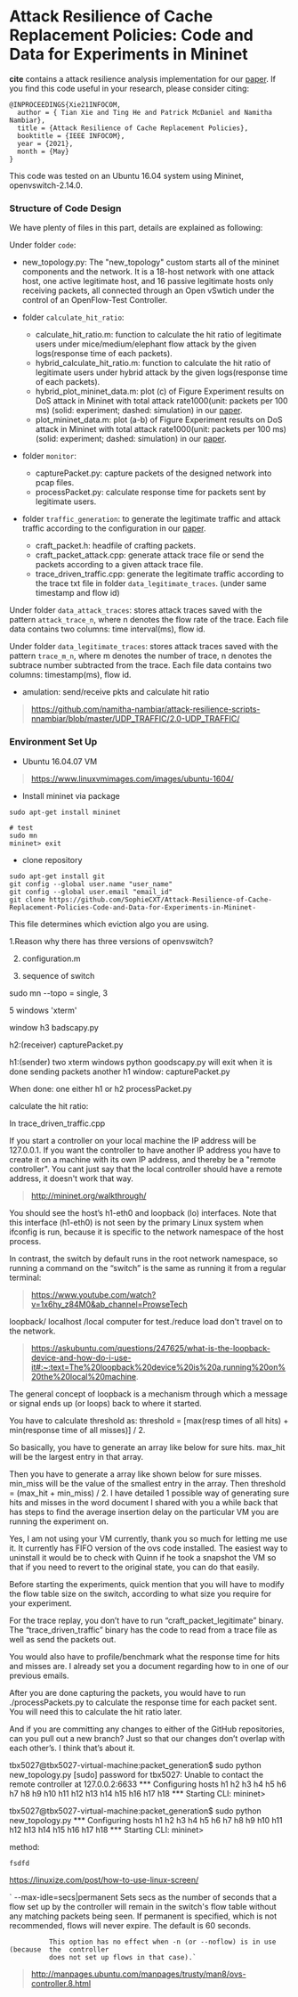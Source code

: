 # Attack Resilience of Cache Replacement Policies: Code and Data for Experiments in Mininet

**cite** contains a attack resilience analysis implementation for our [paper](https://nsrg.cse.psu.edu/files/2020/12/Tian21INFOCOM-Attack-Resilience-of-Cache-Policies.pdf).  If you find this code useful in your research, please consider citing:

    @INPROCEEDINGS{Xie21INFOCOM,
      author = { Tian Xie and Ting He and Patrick McDaniel and Namitha Nambiar},
      title = {Attack Resilience of Cache Replacement Policies},
      booktitle = {IEEE INFOCOM},
      year = {2021},
      month = {May}
    }

This code was tested on an Ubuntu 16.04 system using Mininet, openvswitch-2.14.0.

### Structure of Code Design
We have plenty of files in this part, details are explained as following:

Under folder `code`:
- new_topology.py: The "new_topology" custom starts all of the mininet components and the network. It is a 18-host network with one attack host, one active legitimate host, and 16 passive legitimate hosts only receiving packets, all connected through an Open vSwtich under the control of an OpenFlow-Test Controller.
- folder `calculate_hit_ratio`: 
  - calculate_hit_ratio.m: function to calculate the hit ratio of legitimate users under mice/medium/elephant flow attack by the given logs(response time of each packets).
  - hybrid_calculate_hit_ratio.m: function to calculate the hit ratio of legitimate users under hybrid attack by the given logs(response time of each packets).
  - hybrid_plot_mininet_data.m: plot (c) of   Figure Experiment results on DoS attack in Mininet with total attack rate1000(unit: packets per 100 ms) (solid: experiment; dashed: simulation) in our [paper](https://nsrg.cse.psu.edu/files/2020/12/Tian21INFOCOM-Attack-Resilience-of-Cache-Policies.pdf).
  - plot_mininet_data.m: plot (a-b) of   Figure Experiment results on DoS attack in Mininet with total attack rate1000(unit: packets per 100 ms) (solid: experiment; dashed: simulation) in our [paper](https://nsrg.cse.psu.edu/files/2020/12/Tian21INFOCOM-Attack-Resilience-of-Cache-Policies.pdf).
  
- folder `monitor`: 
  - capturePacket.py: capture packets of the designed network into pcap files.
  - processPacket.py: calculate response time for packets sent by legitimate users.
- folder `traffic_generation`: to generate the legitimate traffic and attack traffic according to the configuration in our [paper](https://nsrg.cse.psu.edu/files/2020/12/Tian21INFOCOM-Attack-Resilience-of-Cache-Policies.pdf).

  - craft_packet.h: headfile of crafting packets.
  - craft_packet_attack.cpp: generate attack trace file or send the packets according to a given attack trace file.
  - trace_driven_traffic.cpp: generate the legitimate traffic according to the trace txt file in folder `data_legitimate_traces`. (under same timestamp and flow id)
  
Under folder `data_attack_traces`: stores attack traces saved with the pattern `attack_trace_n`, where n denotes the flow rate of the trace. Each file data contains two columns: time interval(ms), flow id.

Under folder `data_legitimate_traces`: stores attack traces saved with the pattern `trace_m_n`, where m denotes the number of trace, n denotes the subtrace number subtracted from the trace. Each file data contains two columns: timestamp(ms), flow id.


- amulation: send/receive pkts and calculate hit ratio
>https://github.com/namitha-nambiar/attack-resilience-scripts-nnambiar/blob/master/UDP_TRAFFIC/2.0-UDP_TRAFFIC/




### Environment Set Up
- Ubuntu 16.04.07 VM
> https://www.linuxvmimages.com/images/ubuntu-1604/ 

- Install mininet via package
```
sudo apt-get install mininet

# test
sudo mn
mininet> exit

```

- clone repository
```
sudo apt-get install git
git config --global user.name "user_name"
git config --global user.email "email_id"
git clone https://github.com/SophieCXT/Attack-Resilience-of-Cache-Replacement-Policies-Code-and-Data-for-Experiments-in-Mininet-
```



This file determines which eviction algo you are using.


1.Reason why there has three versions of openvswitch?

2. configuration.m

3. sequence of 
switch

sudo mn --topo = single, 3 

5 windows  'xterm' 

window h3
badscapy.py

h2:(receiver)
capturePacket.py

h1:(sender) two xterm windows
python goodscapy.py will exit when it is done sending packets
another h1 window:
capturePacket.py

When done: one either h1 or h2
processPacket.py

calculate the hit ratio:



In trace_driven_traffic.cpp

 If you start a controller on your local machine the IP address will be 127.0.0.1. If you want the controller to have another IP address you have to create it on a machine with its own IP address, and thereby be a "remote controller". You cant just say that the local controller should have a remote address, it doesn't work that way.

>http://mininet.org/walkthrough/

You should see the host’s h1-eth0 and loopback (lo) interfaces. Note that this interface (h1-eth0) is not seen by the primary Linux system when ifconfig is run, because it is specific to the network namespace of the host process.

In contrast, the switch by default runs in the root network namespace, so running a command on the “switch” is the same as running it from a regular terminal:


> https://www.youtube.com/watch?v=1x6hy_z84M0&ab_channel=ProwseTech

loopback/ localhost /local computer for test./reduce load don't travel on to the network.

>https://askubuntu.com/questions/247625/what-is-the-loopback-device-and-how-do-i-use-it#:~:text=The%20loopback%20device%20is%20a,running%20on%20the%20local%20machine.

The general concept of loopback is a mechanism through which a message or signal ends up (or loops) back to where it started.


You have to calculate threshold as: threshold = [max(resp times of all hits) + min(response time of all misses)] / 2.

So basically, you have to generate an array like below for sure hits. max_hit will be the largest entry in that array.

Then you have to generate a array like shown below for sure misses. min_miss will be the value of the smallest entry in the array. Then threshold = (max_hit + min_miss) / 2. I have detailed 1 possible way of generating sure hits and misses in the word document I shared with you a while back that has steps to find the average insertion delay on the particular VM you are running the experiment on.

Yes, I am not using your VM currently, thank you so much for letting me use it. It currently has FIFO version of the ovs code installed. The easiest way to uninstall it would be to check with Quinn if he took a snapshot the VM so that if you need to revert to the original state, you can do that easily.

 

Before starting the experiments, quick mention that you will have to modify the flow table size on the switch, according to what size you require for your experiment.

 

For the trace replay, you don’t have to run “craft_packet_legitimate” binary. The “trace_driven_traffic” binary has the code to read from a trace file as well as send the packets out.

 

You would also have to profile/benchmark what the response time for hits and misses are. I already set you a document regarding how to in one of our previous emails.

 

After you are done capturing the packets, you would have to run ./processPackets.py to calculate the response time for each packet sent. You will need this to calculate the hit ratio later.

 

And if you are committing any changes to either of the GitHub repositories, can you pull out a new branch? Just so that our changes don’t overlap with each other’s. I think that’s about it.


tbx5027@tbx5027-virtual-machine:packet_generation$ sudo python new_topology.py
[sudo] password for tbx5027:
Unable to contact the remote controller at 127.0.0.2:6633
*** Configuring hosts
h1 h2 h3 h4 h5 h6 h7 h8 h9 h10 h11 h12 h13 h14 h15 h16 h17 h18
*** Starting CLI:
mininet>


tbx5027@tbx5027-virtual-machine:packet_generation$ sudo python new_topology.py
*** Configuring hosts
h1 h2 h3 h4 h5 h6 h7 h8 h9 h10 h11 h12 h13 h14 h15 h16 h17 h18
*** Starting CLI:
mininet>

method:

`fsdfd`

https://linuxize.com/post/how-to-use-linux-screen/


`        --max-idle=secs|permanent
              Sets secs as the number of seconds that a flow set up by the controller will remain
              in the switch's flow table without any matching packets being seen.   If  permanent
              is specified, which is not recommended, flows will never expire.  The default is 60
              seconds.

              This option has no effect when -n (or --noflow) is in use (because  the  controller
              does not set up flows in that case).`
              


>http://manpages.ubuntu.com/manpages/trusty/man8/ovs-controller.8.html
